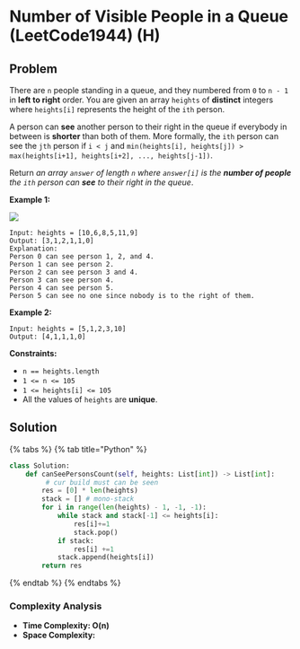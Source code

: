# Number of Visible People in a Queue (LeetCode1944) (H)

## Problem

There are `n` people standing in a queue, and they numbered from `0` to `n - 1` in **left to right** order. You are given an array `heights` of **distinct** integers where `heights[i]` represents the height of the `ith` person.

A person can **see** another person to their right in the queue if everybody in between is **shorter** than both of them. More formally, the `ith` person can see the `jth` person if `i < j` and `min(heights[i], heights[j]) > max(heights[i+1], heights[i+2], ..., heights[j-1])`.

Return _an array _`answer`_ of length _`n`_ where _`answer[i]`_ is the **number of people** the _`ith`_ person can **see** to their right in the queue_.

**Example 1:**

![](https://assets.leetcode.com/uploads/2021/05/29/queue-plane.jpg)

```
Input: heights = [10,6,8,5,11,9]
Output: [3,1,2,1,1,0]
Explanation:
Person 0 can see person 1, 2, and 4.
Person 1 can see person 2.
Person 2 can see person 3 and 4.
Person 3 can see person 4.
Person 4 can see person 5.
Person 5 can see no one since nobody is to the right of them.
```

**Example 2:**

```
Input: heights = [5,1,2,3,10]
Output: [4,1,1,1,0]
```

**Constraints:**

* `n == heights.length`
* `1 <= n <= 105`
* `1 <= heights[i] <= 105`
* All the values of `heights` are **unique**.

## Solution&#x20;

{% tabs %}
{% tab title="Python" %}
```python
class Solution:
    def canSeePersonsCount(self, heights: List[int]) -> List[int]:
         # cur build must can be seen
        res = [0] * len(heights)
        stack = [] # mono-stack
        for i in range(len(heights) - 1, -1, -1):
            while stack and stack[-1] <= heights[i]:
                res[i]+=1
                stack.pop()
            if stack:
                res[i] +=1
            stack.append(heights[i])
        return res
```
{% endtab %}
{% endtabs %}

### Complexity Analysis

* **Time Complexity: O(n)**
* **Space Complexity:**
